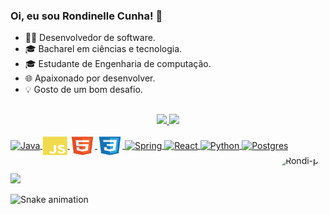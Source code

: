 ### Oi, eu sou Rondinelle Cunha! 👋


- 👩‍💻 Desenvolvedor de software.
- 🎓 Bacharel em ciências e tecnologia.
- 🎓 Estudante de Engenharia de computação.
- 🌐 Apaixonado por desenvolver.
- 💡 Gosto de um bom desafio.

##

<div align="center">
  <a href="https://github.com/rondicunha">
  <img height="180em" src="https://github-readme-stats.vercel.app/api?username=rondicunha&show_icons=true&theme=dark&include_all_commits=true&count_private=true"/>
  <img height="180em" src="https://github-readme-stats.vercel.app/api/top-langs/?username=rondicunha&layout=compact&langs_count=7&theme=dark"/>
</div>
<div style="display: inline_block"><br>

  <img align="center" alt="Java" height="30" width="40" src="https://cdn.jsdelivr.net/gh/devicons/devicon/icons/java/java-original.svg" />
  <img align="center" alt="Js" height="30" width="40" src="https://raw.githubusercontent.com/devicons/devicon/master/icons/javascript/javascript-plain.svg">
  <img align="center" alt="HTML" height="30" width="40" src="https://raw.githubusercontent.com/devicons/devicon/master/icons/html5/html5-original.svg">
  <img align="center" alt="CSS" height="30" width="40" src="https://raw.githubusercontent.com/devicons/devicon/master/icons/css3/css3-original.svg">
  <img align="center" alt="Spring" height="30" width="40" src="https://cdn.jsdelivr.net/gh/devicons/devicon/icons/spring/spring-original.svg" />
  <img align="center" alt="React" height="30" width="40" src="https://cdn.jsdelivr.net/gh/devicons/devicon/icons/react/react-original.svg" />
  <img align="center" alt="Python" height="30" width="40" src="https://cdn.jsdelivr.net/gh/devicons/devicon/icons/python/python-original.svg" />
  <img align="center" alt="Postgres" height="30" width="40" src="https://cdn.jsdelivr.net/gh/devicons/devicon/icons/postgresql/postgresql-original.svg" />
  <img align="right" alt="Rondi-pic" height="150" style="border-radius: 50px;" src="https://media.discordapp.net/attachments/805563878700220446/1045169648515158126/Design_sem_nome_2.gif?width=480&height=480">
</div>
  
  ##
 
<div> 
  
  <a href="https://www.linkedin.com/in/rondinelle-cunha" target="_blank"><img src="https://img.shields.io/badge/-LinkedIn-%230077B5?style=for-the-badge&logo=linkedin&logoColor=white" target="_blank"></a> 
  
  ![Snake animation](https://github.com/rondicunha/rondicunha/blob/output/github-contribution-grid-snake.svg)
 
</div>

